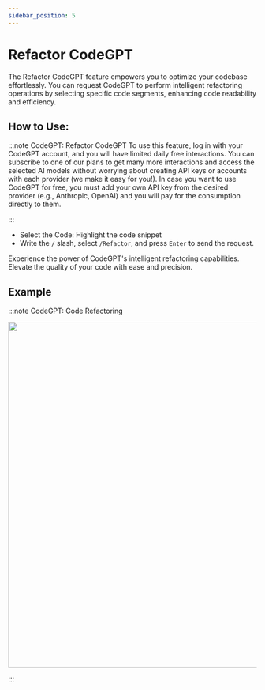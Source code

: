 ```yaml
---
sidebar_position: 5
---
```


# Refactor CodeGPT

The Refactor CodeGPT feature empowers you to optimize your codebase effortlessly. You can request CodeGPT to perform intelligent refactoring operations by selecting specific code segments, enhancing code readability and efficiency.

## How to Use:

:::note CodeGPT: Refactor CodeGPT
To use this feature, log in with your CodeGPT account, and you will have limited daily free interactions. You can subscribe to one of our plans to get many more interactions and access the selected AI models without worrying about creating API keys or accounts with each provider (we make it easy for you!). In case you want to use CodeGPT for free, you must add your own API key from the desired provider (e.g., Anthropic, OpenAI) and you will pay for the consumption directly to them.

:::

- Select the Code: Highlight the code snippet
- Write the `/` slash, select `/Refactor`, and press `Enter` to send the request.

Experience the power of CodeGPT's intelligent refactoring capabilities. Elevate the quality of your code with ease and precision.

## Example


:::note CodeGPT: Code Refactoring
<p align="center">
  <img width="950" height="700" src="https://github.com/user-attachments/assets/c2e8bb6f-c34b-43bb-80b8-0ff1c66d48cc"/>
</p>
:::







